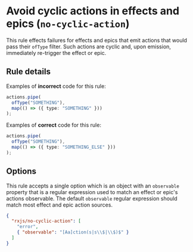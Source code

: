# Avoid cyclic actions in effects and epics (`no-cyclic-action`)

This rule effects failures for effects and epics that emit actions that would pass their `ofType` filter. Such actions are cyclic and, upon emission, immediately re-trigger the effect or epic.

## Rule details

Examples of **incorrect** code for this rule:

```ts
actions.pipe(
  ofType("SOMETHING"),
  map(() => ({ type: "SOMETHING" }))
);
```

Examples of **correct** code for this rule:

```ts
actions.pipe(
  ofType("SOMETHING"),
  map(() => ({ type: "SOMETHING_ELSE" }))
);
```

## Options

This rule accepts a single option which is an object with an `observable` property that is a regular expression used to match an effect or epic's actions observable. The default `observable` regular expression should match most effect and epic action sources.

```json
{
  "rxjs/no-cyclic-action": [
    "error",
    { "observable": "[Aa]ction(s|s\\$|\\$)$" }
  ]
}
```